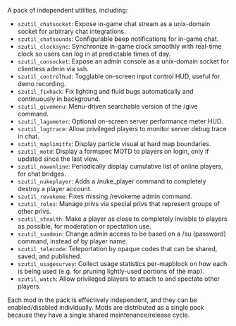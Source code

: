 A pack of independent utilities, including:

- `szutil_chatsocket`: Expose in-game chat stream as a unix-domain socket for arbitrary chat integrations.
- `szutil_chatsounds`: Configurable beep notifications for in-game chat.
- `szutil_clocksync`: Synchronize in-game clock smoothly with real-time clock so users can log in at predictable times of day.
- `szutil_consocket`: Expose an admin console as a unix-domain socket for clientless admin via ssh.
- `szutil_controlhud`: Togglable on-screen input control HUD, useful for demo recording.
- `szutil_fixhack`: Fix lighting and fluid bugs automatically and continuously in background.
- `szutil_givemenu`: Menu-driven searchable version of the /give command.
- `szutil_lagometer`: Optional on-screen server performance meter HUD.
- `szutil_logtrace`: Allow privileged players to monitor server debug trace in chat.
- `szutil_maplimitfx`: Display particle visual at hard map boundaries.
- `szutil_motd`: Display a formspec MOTD to players on login, only if updated since the last view.
- `szutil_nowonline`: Periodically display cumulative list of online players, for chat bridges.
- `szutil_nukeplayer`: Adds a /nuke_player command to completely destroy a player account.
- `szutil_revokeme`: Fixes missing /revokeme admin command.
- `szutil_roles`: Manage privs via special privs that represent groups of other privs.
- `szutil_stealth`: Make a player as close to completely invisble to players as possible, for moderation or spectation use.
- `szutil_suadmin`: Change admin access to be based on a /su (password) command, instead of by player name.
- `szutil_telecode`: Teleportation by opaque codes that can be shared, saved, and published.
- `szutil_usagesurvey`: Collect usage statistics per-mapblock on how each is being used (e.g. for pruning lightly-used portions of the map).
- `szutil_watch`: Allow privileged players to attach to and spectate other players.

Each mod in the pack is effectively independent, and they can be enabled/disabled individually.  Mods are distributed as a single pack because they have a single shared maintenance/release cycle.